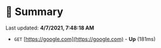 # 📖 Summary
Last updated: **4/7/2021, 7:48:18 AM**

- `GET` [https://google.com](https://google.com) - **Up** (181ms)
